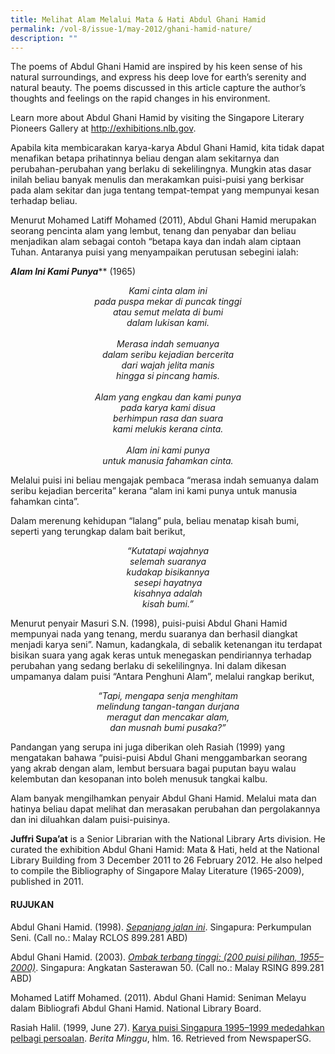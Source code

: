 ```yaml
---
title: Melihat Alam Melalui Mata & Hati Abdul Ghani Hamid
permalink: /vol-8/issue-1/may-2012/ghani-hamid-nature/
description: ""
---
```

The poems of Abdul Ghani Hamid are inspired by his keen sense of his natural surroundings, and express his deep love for earth’s serenity and natural beauty. The poems discussed in this article capture the author’s thoughts and feelings on the rapid changes in his environment.

Learn more about Abdul Ghani Hamid by visiting the Singapore Literary Pioneers Gallery at <a href="http://exhibitions.nlb.gov">http://exhibitions.nlb.gov</a>. </div>

Apabila kita membicarakan karya-karya Abdul Ghani Hamid, kita tidak dapat menafikan betapa prihatinnya beliau dengan alam sekitarnya dan perubahan-perubahan yang berlaku di sekelilingnya. Mungkin atas dasar inilah beliau banyak menulis dan merakamkan puisi-puisi yang berkisar pada alam sekitar dan juga tentang tempat-tempat yang mempunyai kesan terhadap beliau.

Menurut Mohamed Latiff Mohamed (2011), Abdul Ghani Hamid merupakan seorang pencinta alam yang lembut, tenang dan penyabar dan beliau menjadikan alam sebagai contoh “betapa kaya dan indah alam ciptaan Tuhan. Antaranya puisi yang menyampaikan perutusan sebegini ialah:


<i> **Alam Ini Kami Punya**</i>** (1965)

<center><i>Kami cinta alam ini<br> pada puspa mekar di puncak tinggi<br> atau semut melata di bumi<br> dalam lukisan kami.<br><br>
Merasa indah semuanya<br> dalam seribu kejadian bercerita <br>dari wajah jelita manis<br> hingga si pincang hamis.<br><br> Alam yang engkau dan kami punya<br> pada karya kami disua <br>berhimpun rasa dan suara<br> kami melukis kerana cinta.<br><br> Alam ini kami punya<br> untuk manusia fahamkan cinta.</i></center>

Melalui puisi ini beliau mengajak pembaca “merasa indah semuanya dalam seribu kejadian bercerita” kerana “alam ini kami punya untuk manusia fahamkan cinta”.

Dalam merenung kehidupan “lalang” pula, beliau menatap kisah bumi, seperti yang terungkap dalam bait berikut,

<center><i>“Kutatapi wajahnya<br> selemah suaranya<br> kudakap bisikannya<br> sesepi hayatnya<br> kisahnya adalah<br> kisah bumi.”</center></i>
	
Menurut penyair Masuri S.N. (1998), puisi-puisi Abdul Ghani Hamid mempunyai nada yang tenang, merdu suaranya dan berhasil diangkat menjadi karya seni”. Namun, kadangkala, di sebalik ketenangan itu terdapat bisikan suara yang agak keras untuk menegaskan pendiriannya terhadap perubahan yang sedang berlaku di sekelilingnya. Ini dalam dikesan umpamanya dalam puisi “Antara Penghuni Alam”, melalui rangkap berikut,	

<center><i>“Tapi, mengapa senja menghitam<br>  melindung tangan-tangan durjana<br>  meragut dan mencakar alam,<br> dan musnah bumi pusaka?”</center></i>

Pandangan yang serupa ini juga diberikan oleh Rasiah (1999) yang mengatakan bahawa “puisi-puisi Abdul Ghani menggambarkan seorang yang akrab dengan alam, lembut bersuara bagai puputan bayu walau kelembutan dan kesopanan into boleh menusuk tangkai kalbu.

Alam banyak mengilhamkan penyair Abdul Ghani Hamid. Melalui mata dan hatinya beliau dapat melihat dan merasakan perubahan dan pergolakannya dan ini diluahkan dalam puisi-puisinya.

<div>
<b>Juffri Supa’at</b> is a Senior Librarian with the National Library Arts division. He curated the exhibition Abdul Ghani Hamid: Mata & Hati, held at the National Library Building from 3 December 2011 to 26 February 2012. He also helped to compile the Bibliography of Singapore Malay Literature (1965-2009), published in 2011.</div>
	
#### **RUJUKAN**  

Abdul Ghani Hamid. (1998). [_Sepanjang jalan ini_](https://eservice.nlb.gov.sg/item_holding.aspx?bid=11918922). Singapura: Perkumpulan Seni. (Call no.: Malay RCLOS 899.281 ABD)

Abdul Ghani Hamid. (2003). [_Ombak terbang tinggi: (200 puisi pilihan, 1955–2000)_](https://eservice.nlb.gov.sg/item_holding.aspx?bid=12272137). Singapura: Angkatan Sasterawan 50. (Call no.: Malay RSING 899.281 ABD)

Mohamed Latiff Mohamed. (2011). Abdul Ghani Hamid: Seniman Melayu dalam Bibliografi Abdul Ghani Hamid. National Library Board. 

Rasiah Halil. (1999, June 27). [Karya puisi Singapura 1995–1999 mededahkan pelbagi persoalan](https://eresources.nlb.gov.sg/newspapers/Digitised/Article/beritaharian19990627-1.2.29.2). _Berita Minggu_, hlm. 16. Retrieved from NewspaperSG.



